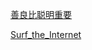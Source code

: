 [善良比聪明重要](https://github.com/lifesinger/blog/issues/227)

[Surf_the_Internet](https://github.com/sun-shadow/Surf_the_Internet/blob/master/%E5%85%A5%E9%97%A8%E7%AF%87.md)
